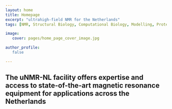 ```yaml
---
layout: home
title: Homepage
excerpt: "ultrahigh-field NMR for the Netherlands"
tags: [NMR, Structural Biology, Computational Biology, Modelling, Protein Structure]

image:
   cover: pages/home_page_cover_image.jpg

author_profile: 
   false

---
```

## The uNMR-NL facility offers expertise and access to state-of-the-art magnetic resonance equipment for applications across the Netherlands
